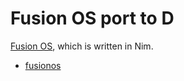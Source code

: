 # Fusion OS port to D

[Fusion OS](fusionos), which is written in Nim.

- [fusionos](https://github.com/khaledh/fusion)
